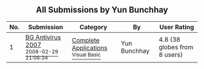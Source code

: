 ﻿<div align="center">

## All Submissions by Yun Bunchhay

</div>

No.  | Submission | Category | By   | User Rating
---- | ---------- | -------- | ---- | -----------
1 | [BG Antivirus 2007<br /><sup>2008-02-29 21:06:34</sup>](https://github.com/Planet-Source-Code/yun-bunchhay-bg-antivirus-2007__1-70180) | [Complete Applications<br /><sup>Visual Basic</sup>](../ByCategory/complete-applications__1-27.md) | Yun Bunchhay | 4.8 (38 globes from 8 users)
